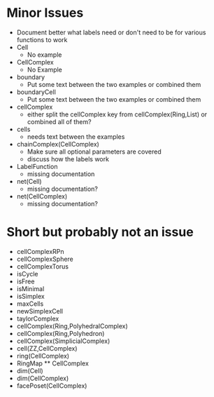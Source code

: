 # Minor Issues #
- Document better what labels need or don't need to be for various functions to work
- Cell
  - No example
- CellComplex
  - No Example
- boundary
  - Put some text between the two examples or combined them
- boundaryCell
  - Put some text between the two examples or combined them
- cellComplex
  - either split the cellComplex key from cellComplex(Ring,List) or combined all of them?
- cells
  - needs text between the examples
- chainComplex(CellComplex)
  - Make sure all optional parameters are covered
  - discuss how the labels work
- LabelFunction
  - missing documentation
- net(Cell)
  - missing documentation?
- net(CellComplex)
  - missing documentation?

# Short but probably not an issue
- cellComplexRPn
- cellComplexSphere
- cellComplexTorus
- isCycle
- isFree
- isMinimal
- isSimplex
- maxCells
- newSimplexCell
- taylorComplex
- cellComplex(Ring,PolyhedralComplex)
- cellComplex(Ring,Polyhedron)
- cellComplex(SimplicialComplex)
- cell(ZZ,CellComplex)
- ring(CellComplex)
- RingMap ** CellComplex
- dim(Cell)
- dim(CellComplex)
- facePoset(CellComplex)
